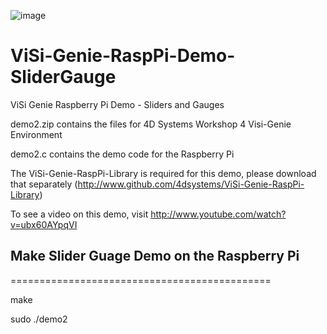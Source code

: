 ![image](http://www.4dsystems.com.au/imagenes/header.png)

ViSi-Genie-RaspPi-Demo-SliderGauge
==================================

ViSi Genie Raspberry Pi Demo - Sliders and Gauges


demo2.zip contains the files for 4D Systems Workshop 4 Visi-Genie Environment

demo2.c contains the demo code for the Raspberry Pi

The ViSi-Genie-RaspPi-Library is required for this demo, please download that separately (http://www.github.com/4dsystems/ViSi-Genie-RaspPi-Library)

To see a video on this demo, visit http://www.youtube.com/watch?v=ubx60AYpqVI

## Make Slider Guage Demo on the Raspberry Pi
=============================================

  make

  sudo ./demo2

